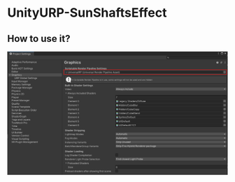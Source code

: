 # UnityURP-SunShaftsEffect

## How to use it?  
![Image](https://github.com/Parrot222/UnityURP-SunShaftsEffect/blob/main/Images/1.png)
